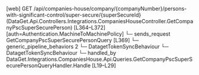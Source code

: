 [web] GET /api/companies-house/company/{companyNumber}/persons-with-significant-control/super-secure/{superSecureId}  (DataGet.Api.Controllers.Integrations.CompaniesHouseController.GetCompanyPscSuperSecurePerson)  [L364–L372] [auth=Authentication.MachineToMachinePolicy]
  └─ sends_request GetCompanyPscSuperSecurePersonQuery [L369]
    └─ generic_pipeline_behaviors 2
      └─ DatagetTokenSyncBehaviour
      └─ DatagetTokenSyncBehaviour
    └─ handled_by DataGet.Integrations.CompaniesHouse.Api.Queries.GetCompanyPscSuperSecurePersonQueryHandler.Handle [L19–L29]

